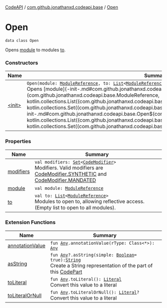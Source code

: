 [CodeAPI](../../index.md) / [com.github.jonathanxd.codeapi.base](../index.md) / [Open](.)

# Open

`data class Open`

Opens [module](module.md) to modules [to](to.md).

### Constructors

| Name | Summary |
|---|---|
| [&lt;init&gt;](-init-.md) | `Open(module: `[`ModuleReference`](../-module-reference/index.md)`, to: `[`List`](https://kotlinlang.org/api/latest/jvm/stdlib/kotlin.collections/-list/index.html)`<`[`ModuleReference`](../-module-reference/index.md)`>, modifiers: `[`Set`](https://kotlinlang.org/api/latest/jvm/stdlib/kotlin.collections/-set/index.html)`<`[`CodeModifier`](../-code-modifier/index.md)`>)`<br>Opens [module](-init-.md#com.github.jonathanxd.codeapi.base.Open$<init>(com.github.jonathanxd.codeapi.base.ModuleReference, kotlin.collections.List((com.github.jonathanxd.codeapi.base.ModuleReference)), kotlin.collections.Set((com.github.jonathanxd.codeapi.base.CodeModifier)))/module) to modules [to](-init-.md#com.github.jonathanxd.codeapi.base.Open$<init>(com.github.jonathanxd.codeapi.base.ModuleReference, kotlin.collections.List((com.github.jonathanxd.codeapi.base.ModuleReference)), kotlin.collections.Set((com.github.jonathanxd.codeapi.base.CodeModifier)))/to). |

### Properties

| Name | Summary |
|---|---|
| [modifiers](modifiers.md) | `val modifiers: `[`Set`](https://kotlinlang.org/api/latest/jvm/stdlib/kotlin.collections/-set/index.html)`<`[`CodeModifier`](../-code-modifier/index.md)`>`<br>Modifiers. Valid modifiers are [CodeModifier.SYNTHETIC](../-code-modifier/-s-y-n-t-h-e-t-i-c.md) and [CodeModifier.MANDATED](../-code-modifier/-m-a-n-d-a-t-e-d.md) |
| [module](module.md) | `val module: `[`ModuleReference`](../-module-reference/index.md) |
| [to](to.md) | `val to: `[`List`](https://kotlinlang.org/api/latest/jvm/stdlib/kotlin.collections/-list/index.html)`<`[`ModuleReference`](../-module-reference/index.md)`>`<br>Modules to open to, allowing reflective access. (Empty list to open to all modules). |

### Extension Functions

| Name | Summary |
|---|---|
| [annotationValue](../../com.github.jonathanxd.codeapi.util.conversion/kotlin.-any/annotation-value.md) | `fun `[`Any`](https://kotlinlang.org/api/latest/jvm/stdlib/kotlin/-any/index.html)`.annotationValue(rType: Class<*>): `[`Any`](https://kotlinlang.org/api/latest/jvm/stdlib/kotlin/-any/index.html) |
| [asString](../../com.github.jonathanxd.codeapi.util/kotlin.-any/as-string.md) | `fun `[`Any`](https://kotlinlang.org/api/latest/jvm/stdlib/kotlin/-any/index.html)`?.asString(simple: `[`Boolean`](https://kotlinlang.org/api/latest/jvm/stdlib/kotlin/-boolean/index.html)` = true): `[`String`](https://kotlinlang.org/api/latest/jvm/stdlib/kotlin/-string/index.html)<br>Create a String representation of the part of this [CodePart](../../com.github.jonathanxd.codeapi/-code-part/index.md) |
| [toLiteral](../../com.github.jonathanxd.codeapi.util.conversion/kotlin.-any/to-literal.md) | `fun `[`Any`](https://kotlinlang.org/api/latest/jvm/stdlib/kotlin/-any/index.html)`.toLiteral(): `[`Literal`](../../com.github.jonathanxd.codeapi.literal/-literal/index.md)<br>Convert this value to a literal |
| [toLiteralOrNull](../../com.github.jonathanxd.codeapi.util.conversion/kotlin.-any/to-literal-or-null.md) | `fun `[`Any`](https://kotlinlang.org/api/latest/jvm/stdlib/kotlin/-any/index.html)`.toLiteralOrNull(): `[`Literal`](../../com.github.jonathanxd.codeapi.literal/-literal/index.md)`?`<br>Convert this value to a literal |
